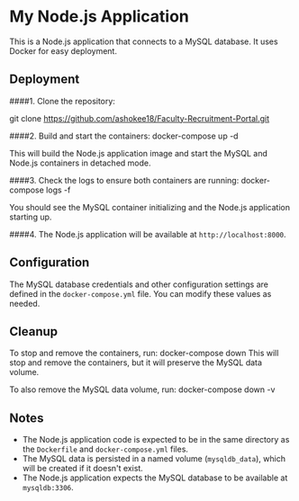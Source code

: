 # My Node.js Application

This is a Node.js application that connects to a MySQL database. It uses Docker for easy deployment.

## Deployment

####1. Clone the repository:

   git clone https://github.com/ashokee18/Faculty-Recruitment-Portal.git


####2. Build and start the containers: docker-compose up -d

   This will build the Node.js application image and start the MySQL and Node.js containers in detached mode.


####3. Check the logs to ensure both containers are running: docker-compose logs -f

   You should see the MySQL container initializing and the Node.js application starting up.


####4. The Node.js application will be available at `http://localhost:8000`.


## Configuration

The MySQL database credentials and other configuration settings are defined in the `docker-compose.yml` file. You can modify these values as needed.

## Cleanup

To stop and remove the containers, run: docker-compose down
This will stop and remove the containers, but it will preserve the MySQL data volume.

To also remove the MySQL data volume, run: docker-compose down -v

## Notes

- The Node.js application code is expected to be in the same directory as the `Dockerfile` and `docker-compose.yml` files.
- The MySQL data is persisted in a named volume (`mysqldb_data`), which will be created if it doesn't exist.
- The Node.js application expects the MySQL database to be available at `mysqldb:3306`.
